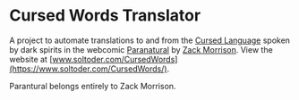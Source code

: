 # Cursed Words Translator

A project to automate translations to and from the [Cursed Language](http://paranatural.wikia.com/wiki/Spirit_Languages#Cursed_Words) spoken by dark spirits in the webcomic [Paranatural](http://www.paranatural.net/) by [Zack Morrison](https://twitter.com/paranaturalzack). View the website at [www.soltoder.com/CursedWords](https://www.soltoder.com/CursedWords/).

Parantural belongs entirely to Zack Morrison.

